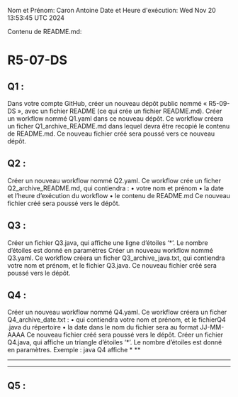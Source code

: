 Nom et Prénom: Caron Antoine
Date et Heure d'exécution: Wed Nov 20 13:53:45 UTC 2024

Contenu de README.md:

# R5-07-DS

## Q1 :  
Dans votre compte GitHub, créer un nouveau dépôt public nommé « R5-09-DS », avec un fichier
README (ce qui crée un fichier README.md).
Créer un workflow nommé Q1.yaml dans ce nouveau dépôt. Ce workflow créera un ficher
Q1_archive_README.md dans lequel devra être recopié le contenu de README.md. Ce nouveau
fichier créé sera poussé vers ce nouveau dépôt.

## Q2 :  
Créer un nouveau workflow nommé Q2.yaml. Ce workflow crée un ficher
Q2_archive_README.md, qui contiendra :
• votre nom et prénom
• la date et l’heure d’exécution du workflow
• le contenu de README.md
Ce nouveau fichier créé sera poussé vers le dépôt.

## Q3 :  
Créer un fichier Q3.java, qui affiche une ligne d’étoiles ‘*’. Le nombre d’étoiles est donné en
paramètres
Créer un nouveau workflow nommé Q3.yaml. Ce workflow créera un ficher Q3_archive_java.txt,
qui contiendra votre nom et prénom, et le fichier Q3.java.
Ce nouveau fichier créé sera poussé vers le dépôt.

## Q4 :  
Créer un nouveau workflow nommé Q4.yaml. Ce workflow créera un ficher Q4_archive_date.txt :
• qui contiendra votre nom et prénom, et le fichierQ4 .java du répertoire
• la date dans le nom du fichier sera au format JJ-MM-AAAA
Ce nouveau fichier créé sera poussé vers le dépôt.
Créer un fichier Q4.java, qui affiche un triangle d’étoiles ‘*’. Le nombre d’étoiles est donné en
paramètres. Exemple : java Q4 affiche
*
**
***
****

## Q5 :  
